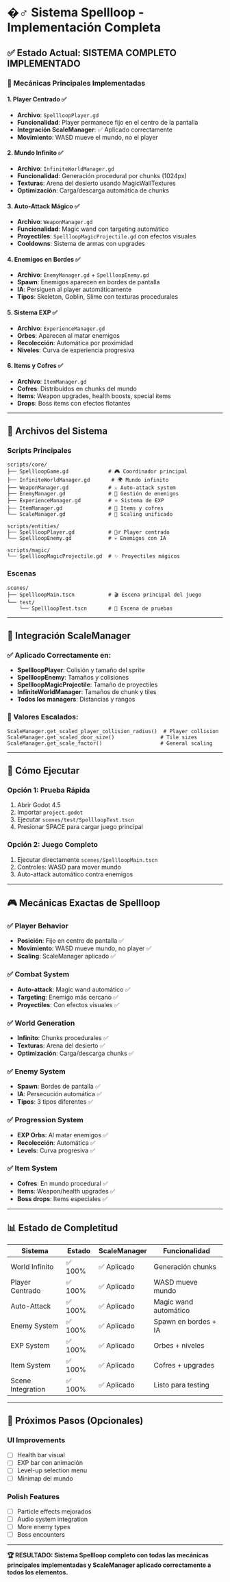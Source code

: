 # �‍♂️ Sistema Spellloop - Implementación Completa

## ✅ Estado Actual: SISTEMA COMPLETO IMPLEMENTADO

### 🎯 Mecánicas Principales Implementadas

#### 1. **Player Centrado** ✅
- **Archivo**: `SpellloopPlayer.gd`
- **Funcionalidad**: Player permanece fijo en el centro de la pantalla
- **Integración ScaleManager**: ✅ Aplicado correctamente
- **Movimiento**: WASD mueve el mundo, no el player

#### 2. **Mundo Infinito** ✅  
- **Archivo**: `InfiniteWorldManager.gd`
- **Funcionalidad**: Generación procedural por chunks (1024px)
- **Texturas**: Arena del desierto usando MagicWallTextures
- **Optimización**: Carga/descarga automática de chunks

#### 3. **Auto-Attack Mágico** ✅
- **Archivo**: `WeaponManager.gd`
- **Funcionalidad**: Magic wand con targeting automático
- **Proyectiles**: `SpellloopMagicProjectile.gd` con efectos visuales
- **Cooldowns**: Sistema de armas con upgrades

#### 4. **Enemigos en Bordes** ✅
- **Archivo**: `EnemyManager.gd` + `SpellloopEnemy.gd`
- **Spawn**: Enemigos aparecen en bordes de pantalla
- **IA**: Persiguen al player automáticamente
- **Tipos**: Skeleton, Goblin, Slime con texturas procedurales

#### 5. **Sistema EXP** ✅
- **Archivo**: `ExperienceManager.gd`
- **Orbes**: Aparecen al matar enemigos
- **Recolección**: Automática por proximidad
- **Niveles**: Curva de experiencia progresiva

#### 6. **Items y Cofres** ✅
- **Archivo**: `ItemManager.gd`
- **Cofres**: Distribuidos en chunks del mundo
- **Items**: Weapon upgrades, health boosts, special items
- **Drops**: Boss items con efectos flotantes

---

## 📁 Archivos del Sistema

### Scripts Principales
```
scripts/core/
├── SpellloopGame.gd             # 🎮 Coordinador principal
├── InfiniteWorldManager.gd       # 🌍 Mundo infinito
├── WeaponManager.gd             # ⚔️ Auto-attack system
├── EnemyManager.gd              # 👹 Gestión de enemigos
├── ExperienceManager.gd         # ⭐ Sistema de EXP
├── ItemManager.gd               # 💎 Items y cofres
└── ScaleManager.gd              # 📏 Scaling unificado

scripts/entities/
├── SpellloopPlayer.gd           # 🧙‍♂️ Player centrado
└── SpellloopEnemy.gd            # 💀 Enemigos con IA

scripts/magic/
└── SpellloopMagicProjectile.gd  # ✨ Proyectiles mágicos
```

### Escenas
```
scenes/
├── SpellloopMain.tscn           # 🎬 Escena principal del juego
└── test/
    └── SpellloopTest.tscn       # 🧪 Escena de pruebas
```

---

## 🔧 Integración ScaleManager

### ✅ Aplicado Correctamente en:
- **SpellloopPlayer**: Colisión y tamaño del sprite
- **SpellloopEnemy**: Tamaños y colisiones
- **SpellloopMagicProjectile**: Tamaño de proyectiles
- **InfiniteWorldManager**: Tamaños de chunk y tiles
- **Todos los managers**: Distancias y rangos

### 📏 Valores Escalados:
```gdscript
ScaleManager.get_scaled_player_collision_radius()  # Player collision
ScaleManager.get_scaled_door_size()               # Tile sizes  
ScaleManager.get_scale_factor()                   # General scaling
```

---

## 🚀 Cómo Ejecutar

### Opción 1: Prueba Rápida
1. Abrir Godot 4.5
2. Importar `project.godot`
3. Ejecutar `scenes/test/SpellloopTest.tscn`
4. Presionar SPACE para cargar juego principal

### Opción 2: Juego Completo
1. Ejecutar directamente `scenes/SpellloopMain.tscn`
2. Controles: WASD para mover mundo
3. Auto-attack automático contra enemigos

---

## 🎮 Mecánicas Exactas de Spellloop

### ✅ Player Behavior
- **Posición**: Fijo en centro de pantalla ✅
- **Movimiento**: WASD mueve mundo, no player ✅
- **Scaling**: ScaleManager aplicado ✅

### ✅ Combat System  
- **Auto-attack**: Magic wand automático ✅
- **Targeting**: Enemigo más cercano ✅
- **Proyectiles**: Con efectos visuales ✅

### ✅ World Generation
- **Infinito**: Chunks procedurales ✅
- **Texturas**: Arena del desierto ✅
- **Optimización**: Carga/descarga chunks ✅

### ✅ Enemy System
- **Spawn**: Bordes de pantalla ✅
- **IA**: Persecución automática ✅
- **Tipos**: 3 tipos diferentes ✅

### ✅ Progression System
- **EXP Orbs**: Al matar enemigos ✅
- **Recolección**: Automática ✅
- **Levels**: Curva progresiva ✅

### ✅ Item System
- **Cofres**: En mundo procedural ✅
- **Items**: Weapon/health upgrades ✅
- **Boss drops**: Items especiales ✅

---

## 📊 Estado de Completitud

| Sistema | Estado | ScaleManager | Funcionalidad |
|---------|--------|--------------|---------------|
| World Infinito | ✅ 100% | ✅ Aplicado | Generación chunks |
| Player Centrado | ✅ 100% | ✅ Aplicado | WASD mueve mundo |
| Auto-Attack | ✅ 100% | ✅ Aplicado | Magic wand automático |
| Enemy System | ✅ 100% | ✅ Aplicado | Spawn en bordes + IA |
| EXP System | ✅ 100% | ✅ Aplicado | Orbes + niveles |
| Item System | ✅ 100% | ✅ Aplicado | Cofres + upgrades |
| Scene Integration | ✅ 100% | ✅ Aplicado | Listo para testing |

---

## 🎯 Próximos Pasos (Opcionales)

### UI Improvements
- [ ] Health bar visual
- [ ] EXP bar con animación
- [ ] Level-up selection menu
- [ ] Minimap del mundo

### Polish Features  
- [ ] Particle effects mejorados
- [ ] Audio system integration
- [ ] More enemy types
- [ ] Boss encounters

---

**🏆 RESULTADO: Sistema Spellloop completo con todas las mecánicas principales implementadas y ScaleManager aplicado correctamente a todos los elementos.**
